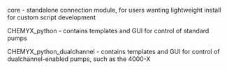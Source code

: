 core - standalone connection module, for users wanting lightweight install for custom script development

CHEMYX_python - contains templates and GUI for control of standard pumps

CHEMYX_python_dualchannel - contains templates and GUI for control of dualchannel-enabled pumps, such as the 4000-X
